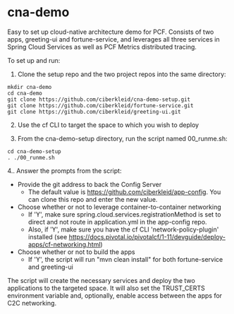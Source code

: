 # cna-demo
Easy to set up cloud-native architecture demo for PCF. Consists of two apps, greeting-ui and fortune-service, and leverages all three services in Spring Cloud Services as well as PCF Metrics distributed tracing.

To set up and run:

1. Clone the setup repo and the two project repos into the same directory:
```
mkdir cna-demo
cd cna-demo
git clone https://github.com/ciberkleid/cna-demo-setup.git
git clone https://github.com/ciberkleid/fortune-service.git
git clone https://github.com/ciberkleid/greeting-ui.git
```

2. Use the cf CLI to target the space to which you wish to deploy

3. From the cna-demo-setup directory, run the script named 00_runme.sh:
```
cd cna-demo-setup
. ./00_runme.sh
```

4.. Answer the prompts from the script:

* Provide the git address to back the Config Server
    * The default value is https://github.com/ciberkleid/app-config. You can clone this repo and enter the new value.
* Choose whether or not to leverage container-to-container networking
    * If 'Y', make sure spring.cloud.services.registrationMethod is set to direct and not route in application.yml in the app-config repo. 
    * Also, if 'Y', make sure you have the cf CLI 'network-policy-plugin' installed (see https://docs.pivotal.io/pivotalcf/1-11/devguide/deploy-apps/cf-networking.html)
* Choose whether or not to build the apps
    * If 'Y', the script will run "mvn clean install" for both fortune-service and greeting-ui

The script will create the necessary services and deploy the two applications to the targeted space. It will also set the TRUST_CERTS environment variable and, optionally, enable access between the apps for C2C networking.
